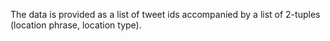 The data is provided as a list of tweet ids accompanied by a list of 2-tuples (location phrase, location type).
